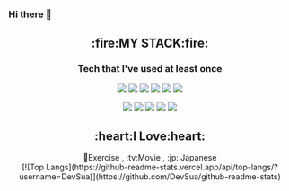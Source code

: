### Hi there 👋

<!--
**DevSua/Devsua** is a ✨ _special_ ✨ repository because its `README.md` (this file) appears on your GitHub profile.

Here are some ideas to get you started:

- 🌱 I’m currently learning JavaScript
- 🤔 I’m looking for help with ...
- 💬 Ask me about ...
- 📫 How to reach me: ...
- 😄 Pronouns: ...
- ⚡ Fun fact: ...
-->
<div align="center">
  <h2>:fire:MY STACK:fire:</h2>
  
### Tech that I've used at least once

<img src="https://img.shields.io/badge/HTML5-E34F26?style=flat&logo=html5&logoColor=white"/> <img src="https://img.shields.io/badge/CSS-1572B6?style=flat&logo=CSS&logoColor=white"/> <img src="https://img.shields.io/badge/JavaScript-F7DF1E?style=flat&logo=javascript&logoColor=white"/> <img src="https://img.shields.io/badge/MySQL-4479A1?style=flat&logo=MySQL&logoColor=white"/> 
<img src="https://img.shields.io/badge/Notion-000000?style=flat&logo=Notion&logoColor=white"/> <img src="https://img.shields.io/badge/GitHub-181717?style=flat&logo=GitHub&logoColor=white"/> 
  
  <img src="https://img.shields.io/badge/Figma-F24E1E?style=flat&logo=Figma&logoColor=white"/> <img src="https://img.shields.io/badge/C-A8B9CC?style=flat&logo=C&logoColor=white"/> <img src="https://img.shields.io/badge/Linux-FCC624?style=flat&logo=Linux&logoColor=white"/> <img src="https://img.shields.io/badge/Amazon AWS-663399?style=flat&logo=Amazon AWS&logoColor=white"/>
  <img src="https://img.shields.io/badge/Java-E34F26?style=flat&logo=Java&logoColor=white"/>
  
  <h2>:heart:I Love:heart:</h2>
  💪Exercise , :tv:Movie , :jp: Japanese
  
  
  <br>
[![Top Langs](https://github-readme-stats.vercel.app/api/top-langs/?username=DevSua)](https://github.com/DevSua/github-readme-stats)
    
  </div>
